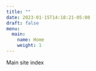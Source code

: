 ```yaml
---
title: ""
date: 2023-01-15T14:18:21-05:00
draft: false
menu:
  main:
    name: Home
    weight: 1
---
```


Main site index
